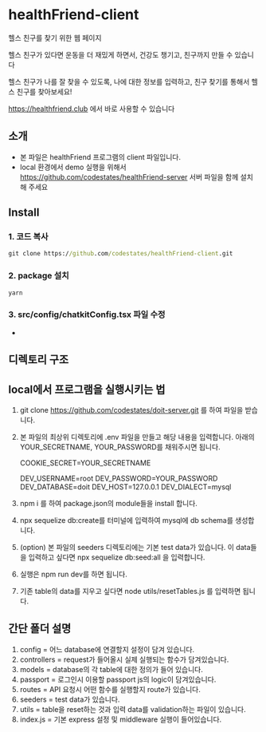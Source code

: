 # healthFriend-client

헬스 친구를 찾기 위한 웹 페이지

헬스 친구가 있다면 운동을 더 재밌게 하면서, 건강도 챙기고, 친구까지 만들 수 있습니다

헬스 친구가 나를 잘 찾을 수 있도록, 나에 대한 정보를 입력하고, 친구 찾기를 통해서 헬스 친구를 찾아보세요!

https://healthfriend.club 에서 바로 사용할 수 있습니다

## 소개

- 본 파일은 healthFriend 프로그램의 client 파일입니다.
- local 환경에서 demo 실행을 위해서 https://github.com/codestates/healthFriend-server 서버 파일을 함께 설치해 주세요

## Install

### 1. 코드 복사

```cmd
git clone https://github.com/codestates/healthFriend-client.git
```

### 2. package 설치

```cmd
yarn
```

### 3. src/config/chatkitConfig.tsx 파일 수정

-

## 디렉토리 구조

## local에서 프로그램을 실행시키는 법

1. git clone https://github.com/codestates/doit-server.git 를 하여 파일을 받습니다.
2. 본 파일의 최상위 디렉토리에 .env 파일을 만들고 해당 내용을 입력합니다.
   아래의 YOUR_SECRETNAME, YOUR_PASSWORD를 채워주시면 됩니다.

   COOKIE_SECRET=YOUR_SECRETNAME

   DEV_USERNAME=root
   DEV_PASSWORD=YOUR_PASSWORD
   DEV_DATABASE=doit
   DEV_HOST=127.0.0.1
   DEV_DIALECT=mysql

3. npm i 를 하여 package.json의 module들을 install 합니다.
4. npx sequelize db:create를 터미널에 입력하여 mysql에 db schema를 생성합니다.
5. (option) 본 파일의 seeders 디렉토리에는 기본 test data가 있습니다. 이 data들을 입력하고 싶다면 npx sequelize db:seed:all 을 입력합니다.
6. 실행은 npm run dev를 하면 됩니다.
7. 기존 table의 data를 지우고 싶다면 node utils/resetTables.js 를 입력하면 됩니다.

## 간단 폴더 설명

1. config = 어느 database에 연결할지 설정이 담겨 있습니다.
2. controllers = request가 들어올시 실제 실행되는 함수가 담겨있습니다.
3. models = database의 각 table에 대한 정의가 들어 있습니다.
4. passport = 로그인시 이용할 passport js의 logic이 담겨있습니다.
5. routes = API 요청시 어떤 함수를 실행할지 route가 있습니다.
6. seeders = test data가 있습니다.
7. utils = table을 reset하는 것과 입력 data를 validation하는 파일이 있습니다.
8. index.js = 기본 express 설정 및 middleware 실행이 들어있습니다.
